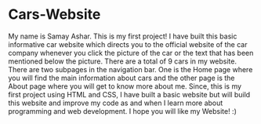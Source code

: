 # Cars-Website
My name is Samay Ashar. This is my first project!
I have built this basic informative car website which directs you to the official website of the car company whenever you click the picture of the car or the text that has been mentioned below the picture. There are a total of 9 cars in my website. There are two subpages in the navigation bar. One is the Home page where you will find the main information about cars and the other page is the About page where you will get to know more about me.
Since, this is my first project using HTML and CSS, I have built a basic website but will build this website and improve my code as and when I learn more about programming and web development.
I hope you will like my Website! :)
